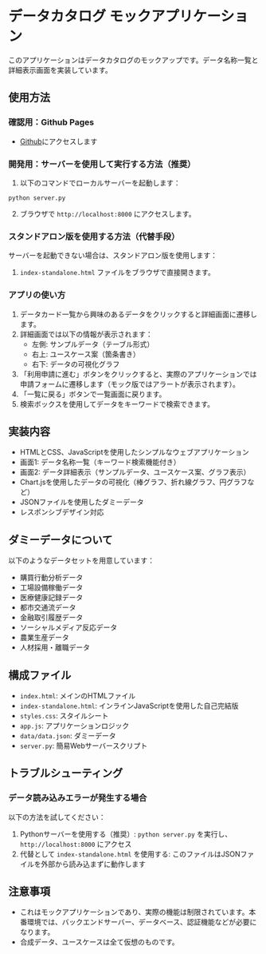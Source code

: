 # データカタログ モックアプリケーション

このアプリケーションはデータカタログのモックアップです。データ名称一覧と詳細表示画面を実装しています。

## 使用方法

### 確認用：Github Pages
- [Github](https://gghatano.github.io/data-catalog-with-usecase/)にアクセスします

### 開発用：サーバーを使用して実行する方法（推奨）

1. 以下のコマンドでローカルサーバーを起動します：

```
python server.py
```

2. ブラウザで `http://localhost:8000` にアクセスします。

### スタンドアロン版を使用する方法（代替手段）

サーバーを起動できない場合は、スタンドアロン版を使用します：

1. `index-standalone.html` ファイルをブラウザで直接開きます。

### アプリの使い方

1. データカード一覧から興味のあるデータをクリックすると詳細画面に遷移します。
2. 詳細画面では以下の情報が表示されます：
   - 左側: サンプルデータ（テーブル形式）
   - 右上: ユースケース案（箇条書き）
   - 右下: データの可視化グラフ
3. 「利用申請に進む」ボタンをクリックすると、実際のアプリケーションでは申請フォームに遷移します（モック版ではアラートが表示されます）。
4. 「一覧に戻る」ボタンで一覧画面に戻ります。
5. 検索ボックスを使用してデータをキーワードで検索できます。

## 実装内容

- HTMLとCSS、JavaScriptを使用したシンプルなウェブアプリケーション
- 画面1: データ名称一覧（キーワード検索機能付き）
- 画面2: データ詳細表示（サンプルデータ、ユースケース案、グラフ表示）
- Chart.jsを使用したデータの可視化（棒グラフ、折れ線グラフ、円グラフなど）
- JSONファイルを使用したダミーデータ
- レスポンシブデザイン対応

## ダミーデータについて

以下のようなデータセットを用意しています：
- 購買行動分析データ
- 工場設備稼働データ
- 医療健康記録データ
- 都市交通流データ
- 金融取引履歴データ
- ソーシャルメディア反応データ
- 農業生産データ
- 人材採用・離職データ

## 構成ファイル

- `index.html`: メインのHTMLファイル
- `index-standalone.html`: インラインJavaScriptを使用した自己完結版
- `styles.css`: スタイルシート
- `app.js`: アプリケーションロジック
- `data/data.json`: ダミーデータ
- `server.py`: 簡易Webサーバースクリプト

## トラブルシューティング

### データ読み込みエラーが発生する場合

以下の方法を試してください：

1. Pythonサーバーを使用する（推奨）: `python server.py` を実行し、`http://localhost:8000` にアクセス
2. 代替として `index-standalone.html` を使用する: このファイルはJSONファイルを外部から読み込まずに動作します

## 注意事項

- これはモックアプリケーションであり、実際の機能は制限されています。本番環境では、バックエンドサーバー、データベース、認証機能などが必要になります。
- 合成データ、ユースケースは全て仮想のものです。
